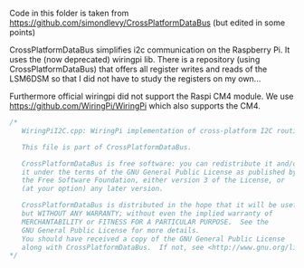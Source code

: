 Code in this folder is taken from https://github.com/simondlevy/CrossPlatformDataBus (but edited in some points)

CrossPlatformDataBus simplifies i2c communication on the Raspberry Pi. It uses the (now deprecated) wiringpi lib. There is a repository (using CrossPlatformDataBus) that offers all register writes and reads of the LSM6DSM so that I did not have to study the registers on my own...

Furthermore official wiringpi did not support the Raspi CM4 module. We use https://github.com/WiringPi/WiringPi which also supports the CM4.



```c++
/*
   WiringPiI2C.cpp: WiringPi implementation of cross-platform I2C routines

   This file is part of CrossPlatformDataBus.

   CrossPlatformDataBus is free software: you can redistribute it and/or modify
   it under the terms of the GNU General Public License as published by
   the Free Software Foundation, either version 3 of the License, or
   (at your option) any later version.

   CrossPlatformDataBus is distributed in the hope that it will be useful,
   but WITHOUT ANY WARRANTY; without even the implied warranty of
   MERCHANTABILITY or FITNESS FOR A PARTICULAR PURPOSE.  See the
   GNU General Public License for more details.
   You should have received a copy of the GNU General Public License
   along with CrossPlatformDataBus.  If not, see <http://www.gnu.org/licenses/>.
*/
```

